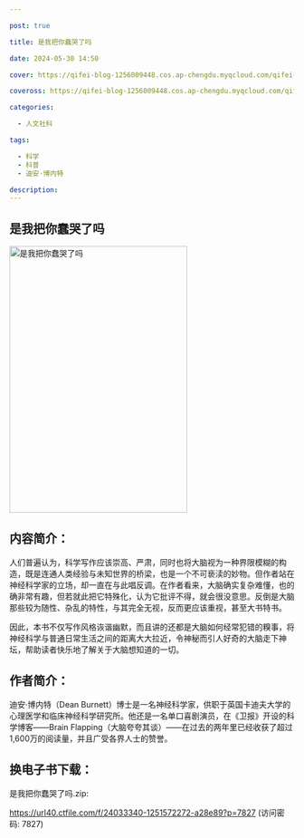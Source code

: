 ```yaml
---

post: true

title: 是我把你蠢哭了吗

date: 2024-05-30 14:50

cover: https://qifei-blog-1256009448.cos.ap-chengdu.myqcloud.com/qifei-blog/s33717560.jpg

coveross: https://qifei-blog-1256009448.cos.ap-chengdu.myqcloud.com/qifei-blog/s33717560.jpg

categories:

  - 人文社科

tags:

  - 科学
  - 科普
  - 迪安·博内特

description:
---
```


## 是我把你蠢哭了吗

<img alt="是我把你蠢哭了吗" class="aligncenter loading" data-was-processed="true" decoding="async" fetchpriority="high" height="471" src="https://qifei-blog-1256009448.cos.ap-chengdu.myqcloud.com/qifei-blog/s33717560.jpg" style="cursor: zoom-in;" width="314"/>

## 内容简介：

人们普遍认为，科学写作应该崇高、严肃，同时也将大脑视为一种界限模糊的构造，既是连通人类经验与未知世界的桥梁，也是一个不可亵渎的妙物。但作者站在神经科学家的立场，却一直在与此唱反调。在作者看来，大脑确实复杂难懂，也的确非常有趣，但若就此把它特殊化，认为它批评不得，就会很没意思。反倒是大脑那些较为随性、杂乱的特性，与其完全无视，反而更应该重视，甚至大书特书。

因此，本书不仅写作风格诙谐幽默，而且讲的还都是大脑如何经常犯错的糗事，将神经科学与普通日常生活之间的距离大大拉近，令神秘而引人好奇的大脑走下神坛，帮助读者快乐地了解关于大脑想知道的一切。

## 作者简介：

迪安·博内特（Dean Burnett）博士是一名神经科学家，供职于英国卡迪夫大学的心理医学和临床神经科学研究所。他还是一名单口喜剧演员，在《卫报》开设的科学博客——Brain Flapping（大脑夸夸其谈）——在过去的两年里已经收获了超过1,600万的阅读量，并且广受各界人士的赞誉。

## 换电子书下载：

是我把你蠢哭了吗.zip: 

https://url40.ctfile.com/f/24033340-1251572272-a28e89?p=7827 (访问密码: 7827)
